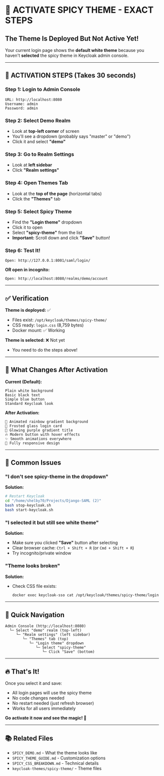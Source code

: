 # 🎯 ACTIVATE SPICY THEME - EXACT STEPS

## The Theme Is Deployed But Not Active Yet!

Your current login page shows the **default white theme** because you haven't **selected** the spicy theme in Keycloak admin console.

---

## 🔧 ACTIVATION STEPS (Takes 30 seconds)

### Step 1: Login to Admin Console
```
URL: http://localhost:8080
Username: admin
Password: admin
```

### Step 2: Select Demo Realm
- Look at **top-left corner** of screen
- You'll see a dropdown (probably says "master" or "demo")
- Click it and select **"demo"**

### Step 3: Go to Realm Settings
- Look at **left sidebar**
- Click **"Realm settings"**

### Step 4: Open Themes Tab
- Look at the **top of the page** (horizontal tabs)
- Click the **"Themes"** tab

### Step 5: Select Spicy Theme
- Find the **"Login theme"** dropdown
- Click it to open
- Select **"spicy-theme"** from the list
- **Important:** Scroll down and click **"Save"** button!

### Step 6: Test It!
```
Open: http://127.0.0.1:8001/saml/login/
```

**OR open in incognito:**
```
Open: http://localhost:8080/realms/demo/account
```

---

## ✅ Verification

**Theme is deployed:** ✅
- Files exist: `/opt/keycloak/themes/spicy-theme/`
- CSS ready: `login.css` (8,759 bytes)
- Docker mount: ✅ Working

**Theme is selected:** ❌ Not yet
- You need to do the steps above!

---

## 🎨 What Changes After Activation

**Current (Default):**
```
Plain white background
Basic black text  
Simple blue button
Standard Keycloak look
```

**After Activation:**
```
🌈 Animated rainbow gradient background
💎 Frosted glass login card
🌟 Glowing purple gradient title
🔥 Modern button with hover effects
✨ Smooth animations everywhere
📱 Fully responsive design
```

---

## 🚨 Common Issues

### "I don't see spicy-theme in the dropdown"
**Solution:**
```bash
# Restart Keycloak
cd "/home/shelby70/Projects/Django-SAML (2)"
bash stop-keycloak.sh
bash start-keycloak.sh
```

### "I selected it but still see white theme"
**Solution:**
- Make sure you clicked **"Save"** button after selecting
- Clear browser cache: `Ctrl + Shift + R` (or `Cmd + Shift + R`)
- Try incognito/private window

### "Theme looks broken"
**Solution:**
- Check CSS file exists:
  ```bash
  docker exec keycloak-sso cat /opt/keycloak/themes/spicy-theme/login/resources/css/login.css | head -20
  ```

---

## 🎯 Quick Navigation

```
Admin Console (http://localhost:8080)
  └─ Select "demo" realm (top-left)
     └─ "Realm settings" (left sidebar)
        └─ "Themes" tab (top)
           └─ "Login theme" dropdown
              └─ Select "spicy-theme"
                 └─ Click "Save" (bottom)
```

---

## 🔥 That's It!

Once you select it and save:
- All login pages will use the spicy theme
- No code changes needed
- No restart needed (just refresh browser)
- Works for all users immediately

**Go activate it now and see the magic! 🚀**

---

## 📚 Related Files

- `SPICY_DEMO.md` - What the theme looks like
- `SPICY_THEME_GUIDE.md` - Customization options
- `SPICY_CSS_BREAKDOWN.md` - Technical details
- `keycloak-themes/spicy-theme/` - Theme files
